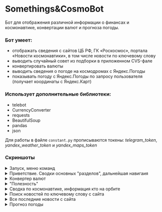# Somethings&CosmoBot
Бот для отображения различной информации о финансах и космонавтике, конвертации валют и прогноза погоды.

### Бот умеет:
- отображать сведения с сайтов ЦБ РФ, ГК «Роскосмос», портала «Новости космонавтики», в том числе новости по ключевому слову
- выводить случайный совет из подборки в приложенном CVS-фале
- конвертировать валюты
- выводить сведения о погоде на космодромах с Яндекс.Погоды
- показывать погоду с Яндекс.Погоды по запросу пользователя (получает координаты с Яндекс.Карт)

### Использует дополнительные библиотеки: 
- telebot
- CurrencyConverter
- requests
- BeautifulSoup
- pandas
- json

Для работы в файле `constant.py` прописываются токены: _telegram_token_, _yandex_weather_token_ и _yandex_maps_token_

### Скриншоты

<details>
  <summary>Запуск, меню команд</summary>
  
  ![](https://github.com/Satura/Finance_Space_Bot/blob/main/screenshots/01_start.png)
   
</details>

<details>
  <summary>Приветствие. Сводки основных "разделов", дальнейшая навигаия</summary>
  
  ![](https://github.com/Satura/Finance_Space_Bot/blob/main/screenshots/02_%D1%80%D0%B0%D0%B7%D0%B4%D0%B5%D0%BB%D1%8B.png)
   
</details>

<details>
  <summary>Конвертер валют</summary>
  
  ![](https://github.com/Satura/Finance_Space_Bot/blob/main/screenshots/03_%D0%BA%D0%BE%D0%BD%D0%B2%D0%B5%D1%80%D1%82%D0%B5%D1%80.png)
   
</details>

<details>
  <summary>"Полезность"</summary>
  
  ![](https://github.com/Satura/Finance_Space_Bot/blob/main/screenshots/04_%D0%BF%D0%BE%D0%BB%D0%B5%D0%B7%D0%BD%D0%BE%D1%81%D1%82%D1%8C.png)
   
</details>

<details>
  <summary>Сводка по космонавтике, информация кто на орбите</summary>
  
  ![](https://github.com/Satura/Finance_Space_Bot/blob/main/screenshots/05_%D1%80%D0%B0%D0%B7%D0%B4%D0%B5%D0%BB%20%D0%BA%D0%BE%D1%81%D0%BC%D0%BE%20(%D1%81%D0%B2%D0%BE%D0%B4%D0%BA%D0%B0%20%2B%20%D0%BD%D0%B0%20%D0%BE%D1%80%D0%B1%D0%B8%D1%82%D0%B5).png)
   
</details>

<details>
  <summary>Поиск новостей по ключевому слову с сайта</summary>
  
  ![](https://github.com/Satura/Finance_Space_Bot/blob/main/screenshots/06_%D0%BD%D0%BE%D0%B2%D0%BE%D1%81%D1%82%D0%B8%20%D0%BF%D0%BE%20%D0%BA%D0%BB%D1%8E%D1%87%D0%B5%D0%B2%D0%BE%D0%BC%D1%83%20%D1%81%D0%BB%D0%BE%D0%B2%D1%83.png)
   
</details>

<details>
  <summary>Все последние новости с сайта</summary>
  
  ![](https://github.com/Satura/Finance_Space_Bot/blob/main/screenshots/07_%D0%B2%D1%81%D0%B5%20%D0%BF%D0%BE%D1%81%D0%BB%D0%B5%D0%B4%D0%BD%D0%B8%D0%B5%20%D0%BD%D0%BE%D0%B2%D0%BE%D1%81%D1%82%D0%B8.png)
   
</details>

<details>
  <summary>Прогноз погоды</summary>
  
  ![](https://github.com/Satura/Finance_Space_Bot/blob/main/screenshots/08_%D0%BF%D1%80%D0%BE%D0%B3%D0%BD%D0%BE%D0%B7%20%D0%BF%D0%BE%D0%B3%D0%BE%D0%B4%D1%8B.png)
   
</details>